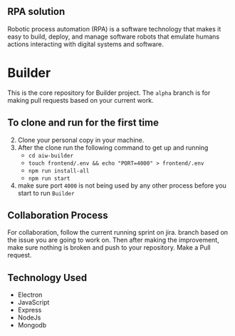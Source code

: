 ## RPA solution

Robotic process automation (RPA) is a software technology that makes it easy to build, deploy, and manage software robots that emulate humans actions interacting with digital systems and software.

# Builder

This is the core repository for Builder project. The `alpha` branch is for making pull requests based on your current work.

## To clone and run for the first time
2. Clone your personal copy in your machine.
3. After the clone run the following command to get up and running
    + `cd aiw-builder`
    + `touch frontend/.env && echo "PORT=4000" > frontend/.env`
    + `npm run install-all`
    + `npm run start`
4. make sure port `4000` is not being used by any other process before you start to run `Builder`

## Collaboration Process

For collaboration, follow the current running sprint on jira. branch based on the issue you are going to work on. Then after making the improvement, make sure nothing is broken and push to your repository. Make a Pull request.

## Technology Used

- Electron
- JavaScript
- Express
- NodeJs
- Mongodb

